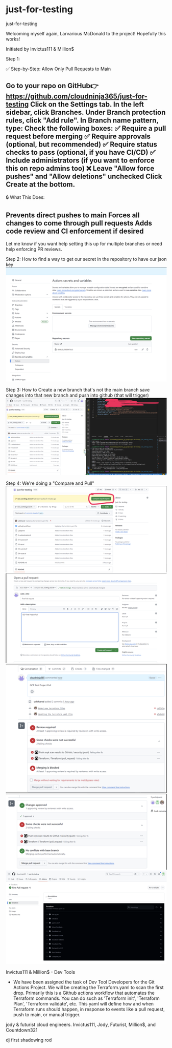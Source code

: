 # just-for-testing
just-for-testing



Welcoming myself again, Larvarious McDonald to the project! 
Hopefully this works!


Initiated by Invictus111 & Million$

Step 1:

✅ Step-by-Step: Allow Only Pull Requests to Main

Go to your repo on GitHub👉 https://github.com/cloudninja365/just-for-testing
Click on the Settings tab.
In the left sidebar, click Branches.
Under Branch protection rules, click "Add rule".
In Branch name pattern, type:
Check the following boxes:
✅ Require a pull request before merging
✅ Require approvals (optional, but recommended)
✅ Require status checks to pass (optional, if you have CI/CD)
✅ Include administrators (if you want to enforce this on repo admins too)
❌ Leave "Allow force pushes" and "Allow deletions" unchecked
Click Create at the bottom.
---

🔒 What This Does:

Prevents direct pushes to main
Forces all changes to come through pull requests
Adds code review and CI enforcement if desired
---
Let me know if you want help setting this up for multiple branches or need help enforcing PR reviews.

Step 2: 
How to find a way to get our secret in the repository to have our json key
![alt text](<Step 2.png>)


Step 3: 
How to Create a new branch that's not the main branch save changes into that new branch and push into github (that will trigger)
![alt text](<Step 3 - Create new Branch.png>)

Step 4: 
We're doing a "Compare and Pull"
![alt text](<Step 4 - Compare and Pull 1.png>)
![alt text](<Step 4 - Compare and Pull  2.png>)
![alt text](<Step 4 - Compare and Pull 3.png>)
![alt text](<Step 4 - Compare and Pull 4.png>)
![alt text](<Step 4 - Compare and Pull  5.png>)


Invictus111 & Million$ - Dev Tools
- We have been assigned the task of Dev Tool Developers for the Git Actions Project. We will be creating the Terraform.yaml to scan the first drop. Primarily this is a Github actions workflow that automates the Terraform commands. You can do such as 'Terraform init', 'Terraform Plan', 'Terraform validate', etc. This yaml will define how and when Terraform runs should happen, in response to events like a pull request, push to main, or manual trigger.

jody & futurist cloud engineers. 
Invictus111, Jody, Futurist, Million$, and Countdown321


dj first shadowing rod